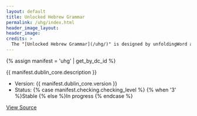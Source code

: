 ```yaml
---
layout: default
title: Unlocked Hebrew Grammar
permalink: /uhg/index.html
header_image_layout:
header_image:
credits: >
  The "[Unlocked Hebrew Grammar](/uhg/)" is designed by unfoldingWord and developed by the [Door43 World Missions Community](https://door43.org/). It is made available under a [Creative Commons Attribution-ShareAlike 4.0 International](https://creativecommons.org/licenses/by-sa/4.0/) license.
---
```


{% assign manifest = 'uhg' | get_by_dc_id %}
<p>{{ manifest.dublin_core.description }}</p>

<ul>
 <li>Version: {{ manifest.dublin_core.version }}</li>
 <li>Status: {% case manifest.checking.checking_level %}
{% when '3' %}Stable {% else %}In progress
{% endcase %}</li>
</ul>

<div class="text-center">
 <p>
  <a class="btn btn-dark btn-sm" href="{{ manifest.dublin_core.url }}" title="UHG Version {{ manifest.dublin_core.version }} Source">
   <i class="fa fa-archive"></i> View Source
  </a>
 </p>
</div>
